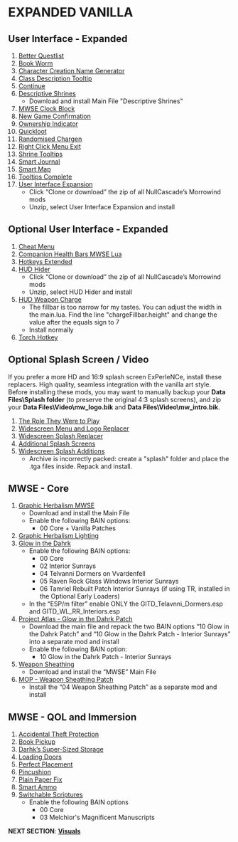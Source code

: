 # EXPANDED VANILLA

## User Interface - Expanded
1. [Better Questlist](https://www.nexusmods.com/morrowind/mods/48272?tab=files)
1. [Book Worm](https://www.nexusmods.com/morrowind/mods/46851?tab=files)
1. [Character Creation Name Generator](https://www.nexusmods.com/morrowind/mods/46189?tab=files)
1. [Class Description Tooltip](https://www.nexusmods.com/morrowind/mods/47527?tab=files)
1. [Continue](https://www.nexusmods.com/morrowind/mods/45952?tab=files)
1. [Descriptive Shrines](https://www.nexusmods.com/morrowind/mods/46119?tab=files)
	- Download and install Main File "Descriptive Shrines"
1. [MWSE Clock Block](https://www.nexusmods.com/morrowind/mods/46292?tab=files)
1. [New Game Confirmation](https://www.nexusmods.com/morrowind/mods/47693?tab=files)
1. [Ownership Indicator](https://www.nexusmods.com/morrowind/mods/45940?tab=files)
1. [Quickloot](https://www.nexusmods.com/morrowind/mods/46283?tab=files)
1. [Randomised Chargen](https://www.nexusmods.com/morrowind/mods/46915?tab=files)
1. [Right Click Menu Exit](https://www.nexusmods.com/morrowind/mods/48458?tab=files)
1. [Shrine Tooltips](https://www.nexusmods.com/morrowind/mods/48275?tab=files)
1. [Smart Journal](https://www.nexusmods.com/morrowind/mods/47492?tab=files)
1. [Smart Map](https://www.nexusmods.com/morrowind/mods/46634?tab=files)
1. [Tooltips Complete](https://www.nexusmods.com/morrowind/mods/46842?tab=files)
1. [User Interface Expansion](https://github.com/NullCascade/morrowind-mods)
	- Click “Clone or download” the zip of all NullCascade’s Morrowind mods
	- Unzip, select User Interface Expansion and install

## Optional User Interface - Expanded
1. [Cheat Menu](https://www.nexusmods.com/morrowind/mods/47143?tab=files)
1. [Companion Health Bars MWSE Lua](https://www.nexusmods.com/morrowind/mods/46136?tab=files)
1. [Hotkeys Extended](https://www.nexusmods.com/morrowind/mods/48055?tab=files)
1. [HUD Hider](https://github.com/NullCascade/morrowind-mods)
	- Click “Clone or download” the zip of all NullCascade’s Morrowind mods
	- Unzip, select HUD Hider and install
1. [HUD Weapon Charge](https://www.nexusmods.com/morrowind/mods/47962?tab=files)
	- The fillbar is too narrow for my tastes. You can adjust the width in the main.lua. Find the line "chargeFillbar.height" and change the value after the equals sign to 7
	- Install normally
1. [Torch Hotkey](https://www.nexusmods.com/morrowind/mods/45747?tab=files)

## Optional Splash Screen / Video 
If you prefer a more HD and 16:9 splash screen ExPerIeNCe, install these replacers. High quality, seamless integration with the vanilla art style. Before installing these mods, you may want to manually backup your **Data Files\Splash folder** (to preserve the original 4:3 splash screens), and zip your **Data Files\Video\mw_logo.bik** and **Data Files\Video\mw_intro.bik**.
1. [The Role They Were to Play](https://www.nexusmods.com/morrowind/mods/46411?tab=files)
1. [Widescreen Menu and Logo Replacer](https://www.nexusmods.com/morrowind/mods/47164?tab=files)
1. [Widescreen Splash Replacer](https://www.nexusmods.com/morrowind/mods/47163?tab=files)
1. [Additional Splash Screens](https://www.nexusmods.com/morrowind/mods/43319?tab=files)
1. [Widescreen Splash Additions](https://www.nexusmods.com/morrowind/mods/48001?tab=files)
	- Archive is incorrectly packed: create a "splash" folder and place the .tga files inside. Repack and install.

##  MWSE - Core
1. [Graphic Herbalism MWSE](https://www.nexusmods.com/morrowind/mods/46599?tab=files)
	- Download and install the Main File
	- Enable the following BAIN options:
		- 00 Core + Vanilla Patches
1. [Graphic Herbalism Lighting](https://www.nexusmods.com/morrowind/mods/47864?tab=files)
1. [Glow in the Dahrk](https://www.nexusmods.com/morrowind/mods/45886?tab=files)
	- Enable the following BAIN options:
		- 00 Core
		- 02 Interior Sunrays
		- 04 Telvanni Dormers on Vvardenfell
		- 05 Raven Rock Glass Windows Interior Sunrays
		- 06 Tamriel Rebuilt Patch Interior Sunrays (if using TR, installed in the Optional Early Loaders)
	- In the “ESP/m filter” enable ONLY the GITD_Telavnni_Dormers.esp and GITD_WL_RR_Interiors.esp
1. [Project Atlas - Glow in the Dahrk Patch](https://www.nexusmods.com/morrowind/mods/45399?tab=files)
	- Download the main file and repack the two BAIN options “10 Glow in the Dahrk Patch” and “10 Glow in the Dahrk Patch - Interior Sunrays” into a separate mod and install
	- Enable the following BAIN option:
		- 10 Glow in the Dahrk Patch - Interior Sunrays
1. [Weapon Sheathing](https://www.nexusmods.com/morrowind/mods/46069?tab=files)
	- Download and install the “MWSE” Main File
1. [MOP - Weapon Sheathing Patch](https://www.nexusmods.com/morrowind/mods/45384?tab=files)
	- Install the “04 Weapon Sheathing Patch” as a separate mod and install

## MWSE - QOL and Immersion
1. [Accidental Theft Protection](https://www.nexusmods.com/morrowind/mods/48264?tab=files)
1. [Book Pickup](https://www.nexusmods.com/morrowind/mods/46625?tab=files)
1. [Darhk’s Super-Sized Storage](https://www.nexusmods.com/morrowind/mods/45147?tab=files)
1. [Loading Doors](https://www.nexusmods.com/morrowind/mods/46094?tab=files)
1. [Perfect Placement](https://www.nexusmods.com/morrowind/mods/46562?tab=files)
1. [Pincushion](https://www.nexusmods.com/morrowind/mods/46862?tab=files)
1. [Plain Paper Fix](https://www.nexusmods.com/morrowind/mods/47735?tab=files)
1. [Smart Ammo](https://www.nexusmods.com/morrowind/mods/47383?tab=files)
1. [Switchable Scriptures](https://www.nexusmods.com/morrowind/mods/46680?tab=files)
	- Enable the following BAIN options
		- 00 Core
		- 03 Melchior's Magnificent Manuscripts


**NEXT SECTION**:
[**Visuals**](https://github.com/doublemoulinet/Morrowind-Modular-Mod-Guide/blob/master/VISUALS.md)
